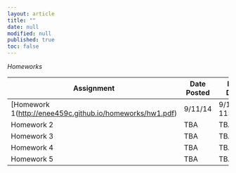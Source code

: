 ```yaml
---
layout: article
title: ""
date: null
modified: null
published: true
toc: false
---
```


*Homeworks*

Assignment | Date Posted | Due Date
---------- | ----------- | --------
[Homework 1(http://enee459c.github.io/homeworks/hw1.pdf) | 9/11/14         | 9/19/14 11:59pm     
Homework 2 | TBA         | TBA     
Homework 3 | TBA         | TBA     
Homework 4 | TBA         | TBA
Homework 5 | TBA         | TBA
